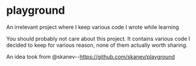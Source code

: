 # playground
An irrelevant project where I keep various code I wrote while learning


You should probably not care about this project. It contains various code I decided to keep for various reason, none of them actually worth sharing.


An idea took from @skanev--https://github.com/skanev/playground
